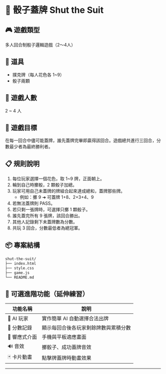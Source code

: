 # 🎲 骰子蓋牌 Shut the Suit

## 🎮 遊戲類型
多人回合制骰子邏輯遊戲（2～4人）

## 🧰 道具
- 撲克牌（每人花色各 1~9）
- 骰子兩顆

## 👥 遊戲人數
2 ~ 4 人

## 🎯 遊戲目標
在每一回合中儘可能蓋牌，誰先蓋牌完畢即贏得該回合。遊戲總共進行三回合，分數最少者為最終勝利者。

## 📋 規則說明

1. 每位玩家選擇一個花色，取 1~9 牌，正面朝上。
2. 輪到自己時擲骰，2 顆骰子加總。
3. 玩家可用自己未蓋牌的牌組合起來達成總和，蓋牌那些牌。
   - 例如：擲 9 ➜ 可蓋牌 1+8、2+3+4、9
4. 若無法蓋牌則 PASS。
5. 若只剩一張牌時，可選擇只擲 1 顆骰子。
6. 誰先蓋完所有 9 張牌，該回合勝出。
7. 其他人記錄剩下未蓋牌數為分數。
8. 共玩 3 回合，分數最低者為總冠軍。

## 📦 專案結構

```bash
shut-the-suit/
├── index.html
├── style.css
├── game.js
└── README.md
```

## 🔧 可選進階功能（延伸練習）

| 功能名稱 | 說明 |
|----------|------|
| 🧠 AI 玩家 | 實作簡單 AI 自動選擇合法出牌 |
| 🧾 分數記錄 | 顯示每回合後各玩家剩餘牌數與累積分數 |
| 📱 響應式介面 | 手機與平板適應畫面 |
| 🔊 音效 | 擲骰子、成功蓋牌音效 |
| 🃏 卡片動畫 | 點擊牌蓋牌時動畫效果 |

---